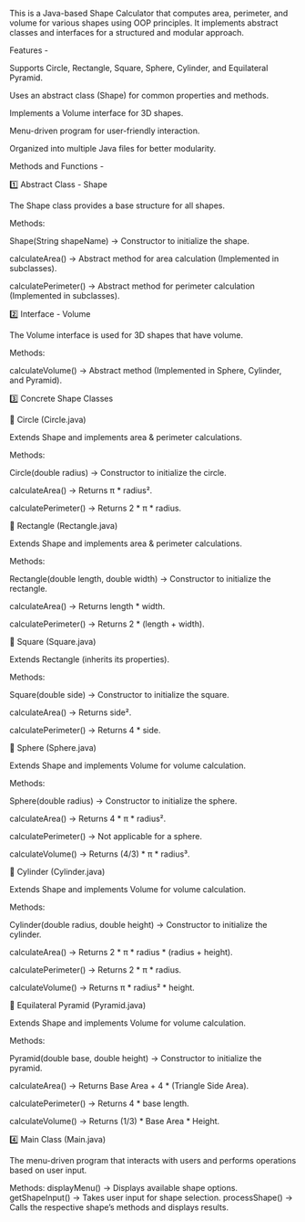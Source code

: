 
This is a Java-based Shape Calculator that computes area, perimeter, and volume for various shapes using OOP principles. 
It implements abstract classes and interfaces for a structured and modular approach.


Features -

Supports Circle, Rectangle, Square, Sphere, Cylinder, and Equilateral Pyramid.

Uses an abstract class (Shape) for common properties and methods.

Implements a Volume interface for 3D shapes.

Menu-driven program for user-friendly interaction.

Organized into multiple Java files for better modularity.


Methods and Functions - 

1️⃣ Abstract Class - Shape

The Shape class provides a base structure for all shapes.

Methods:

Shape(String shapeName) → Constructor to initialize the shape.

calculateArea() → Abstract method for area calculation (Implemented in subclasses).

calculatePerimeter() → Abstract method for perimeter calculation (Implemented in subclasses).

2️⃣ Interface - Volume

The Volume interface is used for 3D shapes that have volume.

Methods:

calculateVolume() → Abstract method (Implemented in Sphere, Cylinder, and Pyramid).

3️⃣ Concrete Shape Classes

🔹 Circle (Circle.java)

Extends Shape and implements area & perimeter calculations.

Methods:

Circle(double radius) → Constructor to initialize the circle.

calculateArea() → Returns π * radius².

calculatePerimeter() → Returns 2 * π * radius.

🔹 Rectangle (Rectangle.java)

Extends Shape and implements area & perimeter calculations.

Methods:

Rectangle(double length, double width) → Constructor to initialize the rectangle.

calculateArea() → Returns length * width.

calculatePerimeter() → Returns 2 * (length + width).

🔹 Square (Square.java)

Extends Rectangle (inherits its properties).

Methods:

Square(double side) → Constructor to initialize the square.

calculateArea() → Returns side².

calculatePerimeter() → Returns 4 * side.

🔹 Sphere (Sphere.java)

Extends Shape and implements Volume for volume calculation.

Methods:

Sphere(double radius) → Constructor to initialize the sphere.

calculateArea() → Returns 4 * π * radius².

calculatePerimeter() → Not applicable for a sphere.

calculateVolume() → Returns (4/3) * π * radius³.

🔹 Cylinder (Cylinder.java)

Extends Shape and implements Volume for volume calculation.

Methods:

Cylinder(double radius, double height) → Constructor to initialize the cylinder.

calculateArea() → Returns 2 * π * radius * (radius + height).

calculatePerimeter() → Returns 2 * π * radius.

calculateVolume() → Returns π * radius² * height.

🔹 Equilateral Pyramid (Pyramid.java)

Extends Shape and implements Volume for volume calculation.

Methods:

Pyramid(double base, double height) → Constructor to initialize the pyramid.

calculateArea() → Returns Base Area + 4 * (Triangle Side Area).

calculatePerimeter() → Returns 4 * base length.

calculateVolume() → Returns (1/3) * Base Area * Height.

4️⃣ Main Class (Main.java)

The menu-driven program that interacts with users and performs operations based on user input.

Methods:
displayMenu() → Displays available shape options.
getShapeInput() → Takes user input for shape selection.
processShape() → Calls the respective shape’s methods and displays results.
